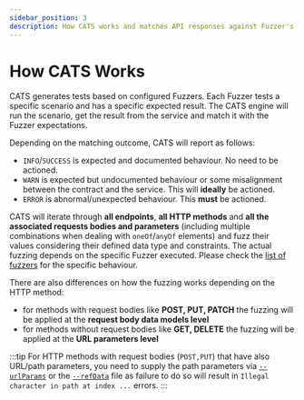 ```yaml
---
sidebar_position: 3
description: How CATS works and matches API responses against Fuzzer's logic
---
```


# How CATS Works

CATS generates tests based on configured Fuzzers. Each Fuzzer tests a specific scenario and has a specific expected result.
The CATS engine will run the scenario, get the result from the service and match it with the Fuzzer expectations.

Depending on the matching outcome, CATS will report as follows:

- `INFO`/`SUCCESS` is expected and documented behaviour. No need to be actioned.
- `WARN` is expected but undocumented behaviour or some misalignment between the contract and the service. This will **ideally** be actioned.
- `ERROR` is abnormal/unexpected behaviour. This **must** be actioned.

CATS will iterate through **all endpoints**, **all HTTP methods** and **all the associated requests bodies and parameters** (including multiple combinations when dealing with `oneOf`/`anyOf` elements) 
and fuzz their values considering their defined data type and constraints.
The actual fuzzing depends on the specific Fuzzer executed. Please check the [list of fuzzers](/docs/fuzzers) for the specific behaviour.

There are also differences on how the fuzzing works depending on the HTTP method:
- for methods with request bodies like **POST, PUT, PATCH** the fuzzing will be applied at the **request body data models level**
- for methods without request bodies like **GET, DELETE** the fuzzing will be applied at the **URL parameters level**

:::tip
For HTTP methods with request bodies (`POST,PUT`) that have also URL/path parameters, you need to supply the path parameters via [`--urlParams`](url-params) or the [`--refData`](reference-data-file) file 
as failure to do so will result in `Illegal character in path at index ...` errors.
:::